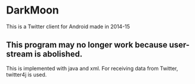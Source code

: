 # DarkMoon

This is a Twitter client for Android made in 2014-15

## This program may no longer work because user-stream is abolished.

This is implemented with java and xml.
For receiving data from Twitter, twitter4j is used.
